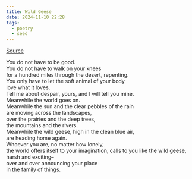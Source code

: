```yaml
---
title: Wild Geese
date: 2024-11-10 22:28
tags:
  - poetry
  - seed
---
```

[Source](http://www.phys.unm.edu/~tw/fas/yits/archive/oliver_wildgeese.html)

You do not have to be good.  
You do not have to walk on your knees  
for a hundred miles through the desert, repenting.  
You only have to let the soft animal of your body  
love what it loves.  
Tell me about despair, yours, and I will tell you mine.  
Meanwhile the world goes on.  
Meanwhile the sun and the clear pebbles of the rain  
are moving across the landscapes,  
over the prairies and the deep trees,  
the mountains and the rivers.  
Meanwhile the wild geese, high in the clean blue air,  
are heading home again.  
Whoever you are, no matter how lonely,  
the world offers itself to your imagination, 
calls to you like the wild geese, harsh and exciting–  
over and over announcing your place  
in the family of things.